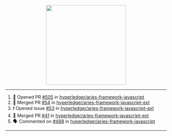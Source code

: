 <p align="center">
<img src="https://user-images.githubusercontent.com/61358536/126118557-75ac74a7-4655-4289-9a8d-e536322b7423.png" height="250" width="250"/>
</p>

---

<!--START_SECTION:activity-->
1. 💪 Opened PR [#505](https://github.com/hyperledger/aries-framework-javascript/pull/505) in [hyperledger/aries-framework-javascript](https://github.com/hyperledger/aries-framework-javascript)
2. 🎉 Merged PR [#54](https://github.com/hyperledger/aries-framework-javascript-ext/pull/54) in [hyperledger/aries-framework-javascript-ext](https://github.com/hyperledger/aries-framework-javascript-ext)
3. ❗️ Opened issue [#53](https://github.com/hyperledger/aries-framework-javascript-ext/issues/53) in [hyperledger/aries-framework-javascript-ext](https://github.com/hyperledger/aries-framework-javascript-ext)
4. 🎉 Merged PR [#41](https://github.com/hyperledger/aries-framework-javascript-ext/pull/41) in [hyperledger/aries-framework-javascript-ext](https://github.com/hyperledger/aries-framework-javascript-ext)
5. 🗣 Commented on [#488](https://github.com/hyperledger/aries-framework-javascript/issues/488) in [hyperledger/aries-framework-javascript](https://github.com/hyperledger/aries-framework-javascript)
<!--END_SECTION:activity-->

---
